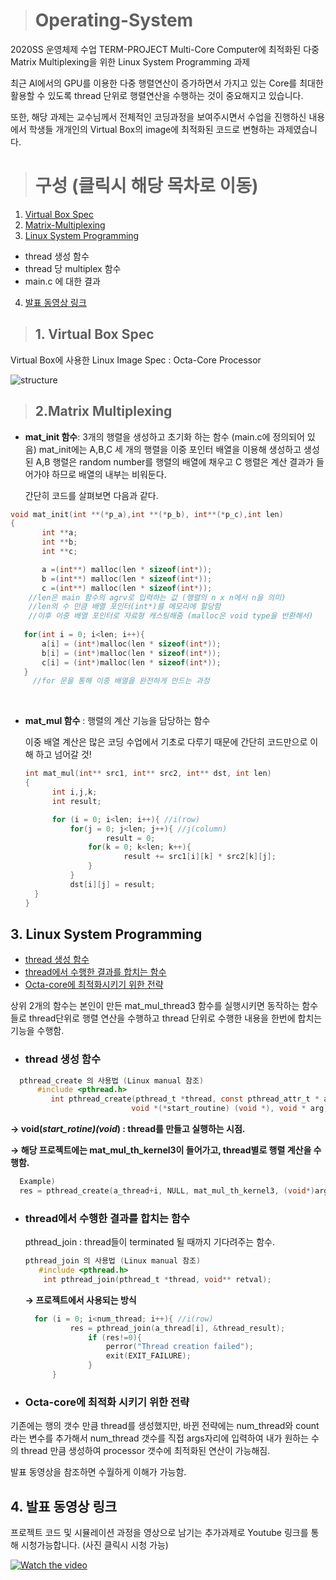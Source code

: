 > # Operating-System
2020SS 운영체제 수업 TERM-PROJECT
Multi-Core Computer에 최적화된 다중 Matrix Multiplexing을 위한 Linux System Programming 과제

최근 AI에서의 GPU를 이용한 다중 행렬연산이 증가하면서 가지고 있는 Core를 최대한 활용할 수 있도록 thread 단위로 행렬연산을 수행하는 것이 중요해지고 있습니다. 

또한, 해당 과제는 교수님께서 전체적인 코딩과정을 보여주시면서 수업을 진행하신 내용에서 학생들 개개인의 Virtual Box의 image에 최적화된 코드로 변형하는 과제였습니다.
##
> #  구성 (클릭시 해당 목차로 이동)
1. [Virtual Box Spec](README.md#1-virtual-box-spec)
2. [Matrix-Multiplexing](README.md#2matrix-multiplexing)
3. [Linux System Programming](README.md#3-linux-system-programming)
  - thread 생성 함수
  - thread 당 multiplex 함수
  - main.c 에 대한 결과
 4. [발표 동영상 링크](README.md#4--발표-동영상-링크)

##
> ## 1. Virtual Box Spec
Virtual Box에 사용한 Linux Image Spec 
: Octa-Core Processor
<br/>

![structure](https://blogfiles.pstatic.net/MjAyMDExMDdfMjc4/MDAxNjA0NzMwOTk0MjQ1.cDh7wtLKLP9dJDAmDWcseTm4z2tg4_PQDqIOw1Ujg1kg.54XIzhxfb5oHTETRa2jTYc6qUdxTYHNdDS2UK75Yv14g.PNG.hdh988/VirtualBoxImage.png?type=w2)
##

> ## 2.Matrix Multiplexing

- **mat_init 함수**: 3개의 행렬을 생성하고 초기화 하는 함수 (main.c에 정의되어 있음)
 mat_init에는 A,B,C  세 개의 행렬을 이중 포인터 배열을 이용해 생성하고 
 생성된 A,B 행렬은 random number를 행렬의 배열에 채우고 
 C 행렬은 계산 결과가 들어가야 하므로 배열의 내부는 비워둔다.

  간단히 코드를 살펴보면 다음과 같다.
 ``` C
 void mat_init(int **(*p_a),int **(*p_b), int**(*p_c),int len)
 {
		int **a;
		int **b;
		int **c;

		a =(int**) malloc(len * sizeof(int*));
		b =(int**) malloc(len * sizeof(int*));
		c =(int**) malloc(len * sizeof(int*));
	 //len은 main 함수의 agrv로 입력하는 값 (행렬의 n x n에서 n을 의미)
	 //len의 수 만큼 배열 포인터(int*)를 메모리에 할당함 
	 //이후 이중 배열 포인터로 자료형 캐스팅해줌 (malloc은 void type을 반환해서) 
	  
	for(int i = 0; i<len; i++){
		a[i] = (int*)malloc(len * sizeof(int*));
		b[i] = (int*)malloc(len * sizeof(int*));
		c[i] = (int*)malloc(len * sizeof(int*));
	} 
	  //for 문을 통해 이중 배열을 완전하게 만드는 과정
 ```

 <br/>

- **mat_mul 함수** : 행렬의 계산 기능을 담당하는 함수

  이중 배열 계산은 많은 코딩 수업에서 기초로 다루기 때문에 간단히 코드만으로 
  이해 하고 넘어갈 것!
 
  ``` c
  int mat_mul(int** src1, int** src2, int** dst, int len)
  {
		int i,j,k;
		int result;

		for (i = 0; i<len; i++){ //i(row)
			for(j = 0; j<len; j++){ //j(column)
					result = 0;
				for(k = 0; k<len; k++){
						result += src1[i][k] * src2[k][j];
				}
			}
			dst[i][j] = result;
	}
  }
  ```
## 3. Linux System Programming
 - [thread 생성 함수](README.md#thread-생성-함수)
 - [thread에서 수행한 결과를 합치는 함수](README.md#thread에서-수행한-결과를-합치는-함수)
 - [Octa-core에 최적화시키기 위한 전략](README.md#octa-core에-최적화-시키기-위한-전략)
 
 상위 2개의 함수는 본인이 만든 mat_mul_thread3 함수를 실행시키면 동작하는 함수들로 thread단위로 행렬 연산을 수행하고
 thread 단위로 수행한 내용을 한번에 합치는 기능을 수행함.
 
- ### thread 생성 함수
```c     
  pthread_create 의 사용법 (Linux manual 참조) 
      #include <pthread.h>
	     int pthread_create(pthread_t *thread, const pthread_attr_t * attr,
		                   void *(*start_routine) (void *), void * arg);
 ```    
   **→ void(*start_rotine)(void*) : thread를 만들고 실행하는 시점.**
  
   **→ 해당 프로젝트에는 mat_mul_th_kernel3이 들어가고,  thread별로 행렬 계산을 수행함.**
  ```C
    Example)
    res = pthread_create(a_thread+i, NULL, mat_mul_th_kernel3, (void*)arg);
  ```

- ### thread에서 수행한 결과를 합치는 함수 
   pthread_join : thread들이 terminated 될 때까지 기다려주는 함수.
   ```c
  pthread_join 의 사용법 (Linux manual 참조)
      #include <pthread.h>
       int pthread_join(pthread_t *thread, void** retval);
  ```
  
    **→ 프로젝트에서 사용되는 방식**
  ```c
 	for (i = 0; i<num_thread; i++){ //i(row)
			res = pthread_join(a_thread[i], &thread_result);
				if (res!=0){
					perror("Thread creation failed");
					exit(EXIT_FAILURE);
				}
		}
  ```		

 
- ### Octa-core에 최적화 시키기 위한 전략
 기존에는 행의 갯수 만큼 thread를 생성했지만, 바뀐 전략에는  num_thread와 count라는 변수를 추가해서 num_thread 갯수를 직접 args자리에 입력하여 
 내가 원하는 수의 thread 만큼 생성하여 processor 갯수에 최적화된 연산이 가능해짐.

 발표 동영상을 참조하면 수월하게 이해가 가능함.

## 4.  발표 동영상 링크

프로젝트 코드 및 시뮬레이션 과정을 영상으로 남기는 추가과제로 Youtube 링크를 통해 시청가능합니다. (사진 클릭시 시청 가능)


[![Watch the video](https://img.youtube.com/vi/-yNb5eh-dnc/maxresdefault.jpg)](https://www.youtube.com/watch?v=-yNb5eh-dnc&feature=youtu.be)
